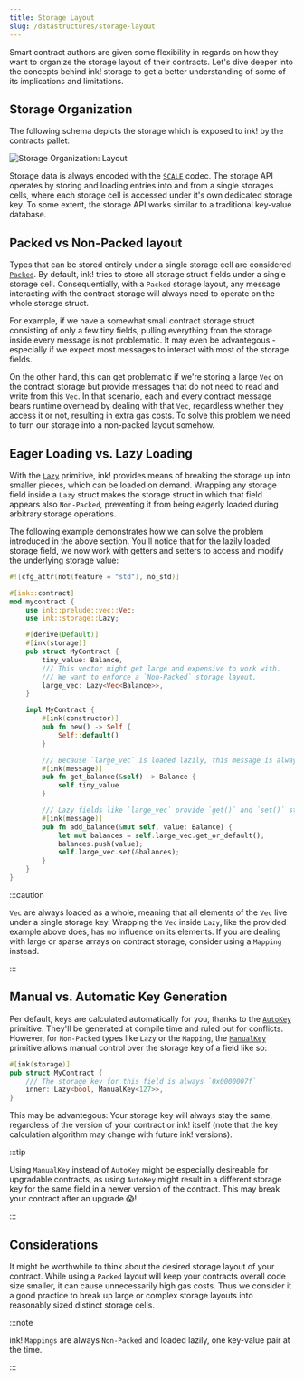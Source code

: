 ```yaml
---
title: Storage Layout
slug: /datastructures/storage-layout
---
```


Smart contract authors are given some flexibility in regards on how they want to organize the storage layout of their contracts.
Let's dive deeper into the concepts behind ink! storage to get a better understanding 
of some of its implications and limitations.

## Storage Organization

The following schema depicts the storage which is exposed
to ink! by the contracts pallet:

<div class="schema">
    <img src="/img/kv.svg" alt="Storage Organization: Layout" />
</div>

Storage data is always encoded with the 
[`SCALE`](https://docs.substrate.io/reference/scale-codec/) codec.
The storage API operates by storing and loading entries into and from a single storages cells, where each storage cell is accessed under it's own dedicated storage key. To some 
extent, the storage API works similar to a traditional key-value database.

## Packed vs Non-Packed layout

Types that can be stored entirely under a single storage cell are considered
[`Packed`](https://paritytech.github.io/ink/ink/storage/traits/trait.Packed.html).
By default, ink! tries to store all storage struct fields under a single storage cell.
Consequentially, with a `Packed` storage layout, any message interacting with the contract 
storage will always need to operate on the whole storage struct.

For example, if we have a somewhat small contract storage struct consisting of only a few 
tiny fields, pulling everything from the storage inside every message is not 
problematic. It may even be advantegous - especially if we expect most messages to 
interact with most of the storage fields.

On the other hand, this can get problematic if we're storing a large `Vec` on the
contract storage but provide messages that do not need to read and write from this `Vec`. 
In that scenario, each and every contract message bears runtime overhead by dealing 
with that `Vec`, regardless whether they access it or not, resulting in extra gas costs. 
To solve this problem we need to turn our storage into a non-packed layout somehow.

## Eager Loading vs. Lazy Loading
With the [`Lazy`](https://paritytech.github.io/ink/ink/storage/struct.Lazy.html) primitive, 
ink! provides means of breaking the storage up into smaller pieces, which can be loaded 
on demand. Wrapping any storage field inside a `Lazy` struct makes the storage
struct in which that field appears also 
`Non-Packed`, preventing it from being eagerly loaded during arbitrary storage operations.

The following example demonstrates how we can solve the problem introduced in the above 
section. You'll notice that for the lazily loaded storage field, we now work with getters 
and setters to access and modify the underlying storage value:

```rust
#![cfg_attr(not(feature = "std"), no_std)]

#[ink::contract]
mod mycontract {
    use ink::prelude::vec::Vec;
    use ink::storage::Lazy;

    #[derive(Default)]
    #[ink(storage)]
    pub struct MyContract {
        tiny_value: Balance,
        /// This vector might get large and expensive to work with.
        /// We want to enforce a `Non-Packed` storage layout.
        large_vec: Lazy<Vec<Balance>>,
    }

    impl MyContract {
        #[ink(constructor)]
        pub fn new() -> Self {
            Self::default()
        }

        /// Because `large_vec` is loaded lazily, this message is always cheap.
        #[ink(message)]
        pub fn get_balance(&self) -> Balance {
            self.tiny_value
        }

        /// Lazy fields like `large_vec` provide `get()` and `set()` storage operators.
        #[ink(message)]
        pub fn add_balance(&mut self, value: Balance) {
            let mut balances = self.large_vec.get_or_default();
            balances.push(value);
            self.large_vec.set(&balances);
        }
    }
}
```

:::caution

`Vec` are always loaded as a whole, meaning that all elements of the `Vec` live under a 
single storage key. Wrapping the `Vec` inside `Lazy`, like the provided example above does, 
has no influence on its elements. If you are dealing with large or sparse arrays on 
contract storage, consider using a `Mapping` instead.

:::

## Manual vs. Automatic Key Generation

Per default, keys are calculated automatically for you, thanks to the 
[`AutoKey`](https://docs.rs/ink_storage_traits/4.0.0-beta.1/ink_storage_traits/struct.AutoKey.html)
primitive. They'll be generated at compile time and ruled out for conflicts. However, for `Non-Packed` types like `Lazy` or the `Mapping`, the 
[`ManualKey`](https://docs.rs/ink_storage_traits/4.0.0-beta.1/ink_storage_traits/struct.ManualKey.html)
primitive allows manual control over the storage key of a field like so:

```rust
#[ink(storage)]
pub struct MyContract {
    /// The storage key for this field is always `0x0000007f`
    inner: Lazy<bool, ManualKey<127>>,
}
```

This may be advantegous: Your storage key will always stay the same, regardless of 
the version of your contract or ink! itself (note that the key calculation algorithm may 
change with future ink! versions).

:::tip

Using `ManualKey` instead of `AutoKey` might be especially desireable for upgradable 
contracts, as using `AutoKey` might result in a different storage key for the same field
in a newer version of the contract. This may break your contract after an upgrade 😱!

:::

## Considerations

It might be worthwhile to think about the desired storage layout of your contract. While 
using a `Packed` layout will keep your contracts overall code size smaller, it can cause 
unnecessarily high gas costs. Thus we consider it a good practice to break up large 
or complex storage layouts into reasonably sized distinct storage cells.

:::note

ink! `Mappings` are always `Non-Packed` and loaded lazily, one key-value pair at the time.

:::
